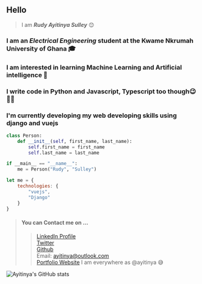 ## Hello 
> I am ***Rudy Ayitinya Sulley*** 😊
### I am an _Electrical Engineering_ student at the Kwame Nkrumah University of Ghana 🎓
### I am interested in learning Machine Learning and Artificial intelligence 🤖
### I write code in Python and Javascript, Typescript too though😉 🧑‍💻
### I'm currently developing my web developing skills using django and vuejs

```py
class Person:
    def __init__(self, first_name, last_name):
        self.first_name = first_name
        self.last_name = last_name

if __main__ == "__name__":
    me = Person("Rudy", "Sulley")
```

```js
let me = {
    technologies: {
        "vuejs",
        "Django"
    }
}
```

> #### You can Contact me on ...
>> [LinkedIn Profile](www.linkedin.com/ayitinya)  
>> [Twitter](www.twitter.com/ayitinya)  
>> [Github](www.github.com/ayitinya)  
>> Email: ayitinya@outlook.com  
>> [Portfolio Website](www.ayitinya.me)
>> I am everywhere as @ayitinya 😅

![Ayitinya's GitHub stats](https://github-readme-stats.vercel.app/api?username=ayitinya&show_icons=true&bg_color=00000000)
<!---
ayitinya/ayitinya is a ✨ special ✨ repository because its `README.md` (this file) appears on your GitHub profile.
You can click the Preview link to take a look at your changes.
--->
